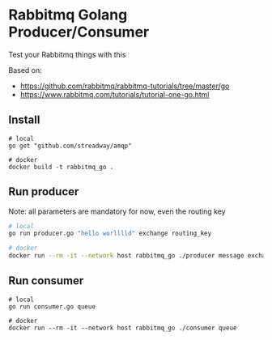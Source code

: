 # Rabbitmq Golang Producer/Consumer

Test your Rabbitmq things with this

Based on: 

* https://github.com/rabbitmq/rabbitmq-tutorials/tree/master/go
* https://www.rabbitmq.com/tutorials/tutorial-one-go.html

## Install

```
# local
go get "github.com/streadway/amqp"

# docker
docker build -t rabbitmq_go .
```

## Run producer 

Note: all parameters are mandatory for now, even the routing key

```bash
# local
go run producer.go "hello worlllld" exchange routing_key

# docker
docker run --rm -it --network host rabbitmq_go ./producer message exchange routingkey
```

## Run consumer


```
# local
go run consumer.go queue

# docker
docker run --rm -it --network host rabbitmq_go ./consumer queue
```

